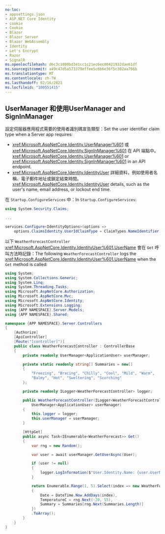 ```yaml
---
no-loc:
- appsettings.json
- ASP.NET Core Identity
- cookie
- Cookie
- Blazor
- Blazor Server
- Blazor WebAssembly
- Identity
- Let's Encrypt
- Razor
- SignalR
ms.openlocfilehash: d6c3c1800bd341cc1c21ec6ec80421932dae61df
ms.sourcegitcommit: a49c47d5a573379effee5c6b6e36f5c302aa756b
ms.translationtype: MT
ms.contentlocale: zh-TW
ms.lasthandoff: 02/16/2021
ms.locfileid: "100551415"
---
```

## <a name="usermanager-and-signinmanager"></a><span data-ttu-id="30cd1-101">UserManager 和使用</span><span class="sxs-lookup"><span data-stu-id="30cd1-101">UserManager and SignInManager</span></span>

<span data-ttu-id="30cd1-102">設定伺服器應用程式需要的使用者識別碼宣告類型：</span><span class="sxs-lookup"><span data-stu-id="30cd1-102">Set the user identifier claim type when a Server app requires:</span></span>

* <span data-ttu-id="30cd1-103"><xref:Microsoft.AspNetCore.Identity.UserManager%601> 或 <xref:Microsoft.AspNetCore.Identity.SignInManager%601> 在 API 端點中。</span><span class="sxs-lookup"><span data-stu-id="30cd1-103"><xref:Microsoft.AspNetCore.Identity.UserManager%601> or <xref:Microsoft.AspNetCore.Identity.SignInManager%601> in an API endpoint.</span></span>
* <span data-ttu-id="30cd1-104"><xref:Microsoft.AspNetCore.Identity.IdentityUser> 詳細資料，例如使用者名稱、電子郵件地址或鎖定結束時間。</span><span class="sxs-lookup"><span data-stu-id="30cd1-104"><xref:Microsoft.AspNetCore.Identity.IdentityUser> details, such as the user's name, email address, or lockout end time.</span></span>

<span data-ttu-id="30cd1-105">在 `Startup.ConfigureServices` 中：</span><span class="sxs-lookup"><span data-stu-id="30cd1-105">In `Startup.ConfigureServices`:</span></span>

```csharp
using System.Security.Claims;

...

services.Configure<IdentityOptions>(options => 
    options.ClaimsIdentity.UserIdClaimType = ClaimTypes.NameIdentifier);
```

<span data-ttu-id="30cd1-106">以下 `WeatherForecastController` <xref:Microsoft.AspNetCore.Identity.IdentityUser%601.UserName> 會在 `Get` 呼叫方法時記錄：</span><span class="sxs-lookup"><span data-stu-id="30cd1-106">The following `WeatherForecastController` logs the <xref:Microsoft.AspNetCore.Identity.IdentityUser%601.UserName> when the `Get` method is called:</span></span>

```csharp
using System;
using System.Collections.Generic;
using System.Linq;
using System.Threading.Tasks;
using Microsoft.AspNetCore.Authorization;
using Microsoft.AspNetCore.Mvc;
using Microsoft.AspNetCore.Identity;
using Microsoft.Extensions.Logging;
using {APP NAMESPACE}.Server.Models;
using {APP NAMESPACE}.Shared;

namespace {APP NAMESPACE}.Server.Controllers
{
    [Authorize]
    [ApiController]
    [Route("[controller]")]
    public class WeatherForecastController : ControllerBase
    {
        private readonly UserManager<ApplicationUser> userManager;

        private static readonly string[] Summaries = new[]
        {
            "Freezing", "Bracing", "Chilly", "Cool", "Mild", "Warm", 
            "Balmy", "Hot", "Sweltering", "Scorching"
        };

        private readonly ILogger<WeatherForecastController> logger;

        public WeatherForecastController(ILogger<WeatherForecastController> logger, 
            UserManager<ApplicationUser> userManager)
        {
            this.logger = logger;
            this.userManager = userManager;
        }

        [HttpGet]
        public async Task<IEnumerable<WeatherForecast>> Get()
        {
            var rng = new Random();

            var user = await userManager.GetUserAsync(User);

            if (user != null)
            {
                logger.LogInformation($"User.Identity.Name: {user.UserName}");
            }

            return Enumerable.Range(1, 5).Select(index => new WeatherForecast
            {
                Date = DateTime.Now.AddDays(index),
                TemperatureC = rng.Next(-20, 55),
                Summary = Summaries[rng.Next(Summaries.Length)]
            })
            .ToArray();
        }
    }
}
```
